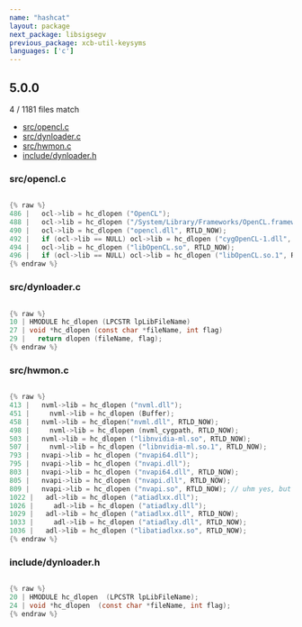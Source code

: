 ```yaml
---
name: "hashcat"
layout: package
next_package: libsigsegv
previous_package: xcb-util-keysyms
languages: ['c']
---
```

## 5.0.0
4 / 1181 files match

 - [src/opencl.c](#srcopenclc)
 - [src/dynloader.c](#srcdynloaderc)
 - [src/hwmon.c](#srchwmonc)
 - [include/dynloader.h](#includedynloaderh)

### src/opencl.c

```c

{% raw %}
486 |   ocl->lib = hc_dlopen ("OpenCL");
488 |   ocl->lib = hc_dlopen ("/System/Library/Frameworks/OpenCL.framework/OpenCL", RTLD_NOW);
490 |   ocl->lib = hc_dlopen ("opencl.dll", RTLD_NOW);
492 |   if (ocl->lib == NULL) ocl->lib = hc_dlopen ("cygOpenCL-1.dll", RTLD_NOW);
494 |   ocl->lib = hc_dlopen ("libOpenCL.so", RTLD_NOW);
496 |   if (ocl->lib == NULL) ocl->lib = hc_dlopen ("libOpenCL.so.1", RTLD_NOW);
{% endraw %}

```
### src/dynloader.c

```c

{% raw %}
10 | HMODULE hc_dlopen (LPCSTR lpLibFileName)
27 | void *hc_dlopen (const char *fileName, int flag)
29 |   return dlopen (fileName, flag);
{% endraw %}

```
### src/hwmon.c

```c

{% raw %}
413 |   nvml->lib = hc_dlopen ("nvml.dll");
451 |     nvml->lib = hc_dlopen (Buffer);
458 |   nvml->lib = hc_dlopen("nvml.dll", RTLD_NOW);
498 |     nvml->lib = hc_dlopen (nvml_cygpath, RTLD_NOW);
503 |   nvml->lib = hc_dlopen ("libnvidia-ml.so", RTLD_NOW);
507 |     nvml->lib = hc_dlopen ("libnvidia-ml.so.1", RTLD_NOW);
793 |   nvapi->lib = hc_dlopen ("nvapi64.dll");
795 |   nvapi->lib = hc_dlopen ("nvapi.dll");
803 |   nvapi->lib = hc_dlopen ("nvapi64.dll", RTLD_NOW);
805 |   nvapi->lib = hc_dlopen ("nvapi.dll", RTLD_NOW);
809 |   nvapi->lib = hc_dlopen ("nvapi.so", RTLD_NOW); // uhm yes, but .. yeah
1022 |   adl->lib = hc_dlopen ("atiadlxx.dll");
1026 |     adl->lib = hc_dlopen ("atiadlxy.dll");
1029 |   adl->lib = hc_dlopen ("atiadlxx.dll", RTLD_NOW);
1033 |     adl->lib = hc_dlopen ("atiadlxy.dll", RTLD_NOW);
1036 |   adl->lib = hc_dlopen ("libatiadlxx.so", RTLD_NOW);
{% endraw %}

```
### include/dynloader.h

```c

{% raw %}
20 | HMODULE hc_dlopen  (LPCSTR lpLibFileName);
24 | void *hc_dlopen  (const char *fileName, int flag);
{% endraw %}

```